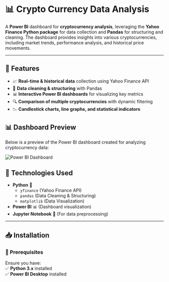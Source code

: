 # 📊 Crypto Currency Data Analysis  

A **Power BI** dashboard for **cryptocurrency analysis**, leveraging the **Yahoo Finance Python package** for data collection and **Pandas** for structuring and cleaning. The dashboard provides insights into various cryptocurrencies, including market trends, performance analysis, and historical price movements.

---

## 🚀 Features  
- 📈 **Real-time & historical data** collection using Yahoo Finance API  
- 🧹 **Data cleaning & structuring** with Pandas  
- 📊 **Interactive Power BI dashboards** for visualizing key metrics  
- 🔍 **Comparison of multiple cryptocurrencies** with dynamic filtering  
- 📉 **Candlestick charts, line graphs, and statistical indicators**  

## 📊 Dashboard Preview  
Below is a preview of the Power BI dashboard created for analyzing cryptocurrency data:

![Power BI Dashboard](images/dashboard.png)


## 📌 Technologies Used  
- **Python** 🐍  
  - `yfinance` (Yahoo Finance API)  
  - `pandas` (Data Cleaning & Structuring)  
  - `matplotlib` (Data Visualization)  
- **Power BI** 📊 (Dashboard visualization)  
- **Jupyter Notebook** 📒 (For data preprocessing)  

---

## 📥 Installation  
### 🔧 Prerequisites  
Ensure you have:  
✅ **Python 3.x** installed  
✅ **Power BI Desktop** installed  


